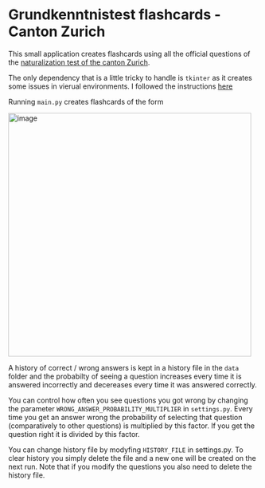 # Grundkenntnistest flashcards - Canton Zurich

This small application creates flashcards using all the official questions of the [naturalization test of the canton Zurich](https://www.zh.ch/de/migration-integration/einbuergerung/grundkenntnistest.html).

The only dependency that is a little tricky to handle is `tkinter` as it creates some issues in vierual environments. I followed the instructions [here](https://dev.to/xshapira/using-tkinter-with-pyenv-a-simple-two-step-guide-hh5)

Running `main.py` creates flashcards of the form

<img width="488" alt="image" src="https://github.com/user-attachments/assets/5e9cec9a-65b9-4c74-8990-614cb17892c6">

A history of correct / wrong answers is kept in a history file in the `data` folder and the probabilty of seeing a question increases every time it is answered incorrectly and decereases every time it was answered correctly.

You can control how often you see questions you got wrong by changing the parameter `WRONG_ANSWER_PROBABILITY_MULTIPLIER` in `settings.py`. Every time you get an answer wrong the probability of selecting that question (comparatively to other questions) is multiplied by this factor. If you get the question right it is divided by this factor.

You can change history file by modyfing `HISTORY_FILE` in settings.py. To clear history you simply delete the file and a new one will be created on the next run. Note that if you modify the questions you also need to delete the history file.








